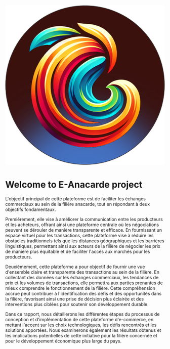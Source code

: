 # ![eanacarde-logo](img/eanacarde-logo.png)

# Welcome to E-Anacarde project

L'objectif principal de cette plateforme est de faciliter les échanges commerciaux au sein de la filière anacarde, tout en répondant à deux objectifs fondamentaux.  

Premièrement, elle vise à améliorer la communication entre les producteurs et les acheteurs, offrant ainsi une plateforme centrale où les négociations peuvent se dérouler de manière transparente et efficace. En fournissant un espace virtuel pour les transactions, cette plateforme vise à réduire les obstacles traditionnels tels que les distances géographiques et les barrières linguistiques, permettant ainsi aux acteurs de la filière de négocier les prix de manière plus équitable et de faciliter l'accès aux marchés pour les producteurs. 

Deuxièmement, cette plateforme a pour objectif de fournir une vue d'ensemble claire et transparente des transactions au sein de la filière. En collectant des données sur les échanges commerciaux, les tendances de prix et les volumes de transactions, elle permettra aux parties prenantes de mieux comprendre le fonctionnement de la filière. Cette compréhension accrue peut contribuer à l'identification des défis et des opportunités dans la filière, favorisant ainsi une prise de décision plus éclairée et des interventions plus ciblées pour soutenir son développement durable. 

Dans ce rapport, nous détaillerons les différentes étapes du processus de conception et d'implémentation de cette plateforme d'e-commerce, en mettant l'accent sur les choix technologiques, les défis rencontrés et les solutions apportées. Nous examinerons également les résultats obtenus et les implications potentielles de cette initiative pour la filière concernée et pour le développement économique plus large du pays. 